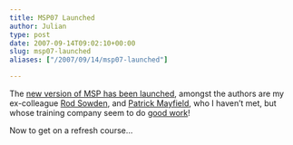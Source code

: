 ```yaml
---
title: MSP07 Launched
author: Julian
type: post
date: 2007-09-14T09:02:10+00:00
slug: msp07-launched 
aliases: ["/2007/09/14/msp07-launched"]

---
```

The [new version of MSP has been launched][1], amongst the authors are my ex-colleague [Rod Sowden][2], and [Patrick Mayfield][3], who I haven&#8217;t met, but whose training company seem to do [good work][4]!

Now to get on a refresh course&#8230;

 [1]: https://www.ogc.gov.uk/About_OGC_news_7500.asp
 [2]: https://www.aspireeurope.com/msp_prince2/
 [3]: https://pearcemayfield.typepad.com/patrick_mayfield/2007/09/the-new-edition.html
 [4]: https://www.synesthesia.co.uk/msp/2006/12/13/i-passed/
